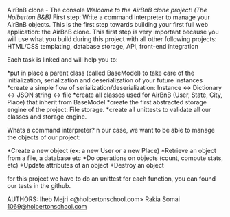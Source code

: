 AirBnB clone - The console
*Welcome to the AirBnB clone project! (The Holberton B&B)*
First step: Write a command interpreter to manage your AirBnB objects.
This is the first step towards building your first full web application: the AirBnB clone. This first step is very important because you will use what you build during this project with all other following projects: HTML/CSS templating, database storage, API, front-end integration

Each task is linked and will help you to:

*put in place a parent class (called BaseModel) to take care of the initialization, serialization and deserialization of your future instances
*create a simple flow of serialization/deserialization: Instance <-> Dictionary <-> JSON string <-> file
*create all classes used for AirBnB (User, State, City, Place) that inherit from BaseModel
*create the first abstracted storage engine of the project: File storage.
*create all unittests to validate all our classes and storage engine.

Whats a command interpreter?
n our case, we want to be able to manage the objects of our project:

*Create a new object (ex: a new User or a new Place)
*Retrieve an object from a file, a database etc
*Do operations on objects (count, compute stats, etc)
*Update attributes of an object
*Destroy an object

for this project we have to do an unittest for each function, you can found our tests in the github.

AUTHORS:
Iheb Mejri <@holbertonschool.com>
Rakia Somai <1069@holbertonschool.com>

